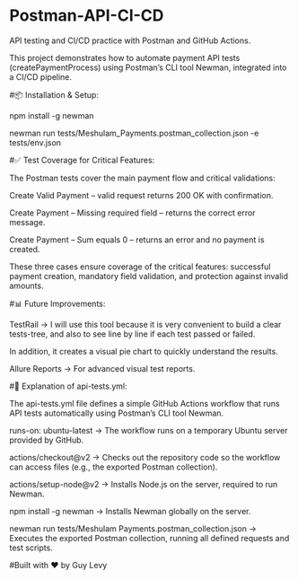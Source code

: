 # Postman-API-CI-CD
API testing and CI/CD practice with Postman and GitHub Actions.  

This project demonstrates how to automate payment API tests (createPaymentProcess) using Postman’s CLI tool Newman, integrated into a CI/CD pipeline.

#📦 Installation & Setup:

npm install -g newman

newman run tests/Meshulam_Payments.postman_collection.json -e tests/env.json

#✅ Test Coverage for Critical Features:

The Postman tests cover the main payment flow and critical validations:

Create Valid Payment – valid request returns 200 OK with confirmation.

Create Payment – Missing required field – returns the correct error message.

Create Payment – Sum equals 0 – returns an error and no payment is created.

These three cases ensure coverage of the critical features: successful payment creation, mandatory field validation, and protection against invalid amounts.

#📊 Future Improvements:

TestRail → I will use this tool because it is very convenient to build a clear tests-tree, and also to see line by line if each test passed or failed.

In addition, it creates a visual pie chart to quickly understand the results. 

Allure Reports → For advanced visual test reports.

#📝 Explanation of api-tests.yml:

The api-tests.yml file defines a simple GitHub Actions workflow that runs API tests automatically using Postman’s CLI tool Newman.

runs-on: ubuntu-latest → The workflow runs on a temporary Ubuntu server provided by GitHub.

actions/checkout@v2 → Checks out the repository code so the workflow can access files (e.g., the exported Postman collection).

actions/setup-node@v2 → Installs Node.js on the server, required to run Newman.

npm install -g newman → Installs Newman globally on the server.

newman run tests/Meshulam Payments.postman_collection.json → Executes the exported Postman collection, running all defined requests and test scripts.


#Built with ❤️ by Guy Levy
